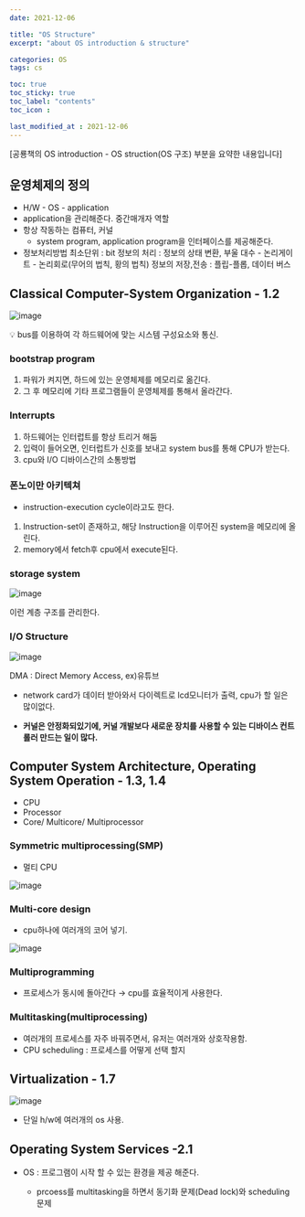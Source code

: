 ```yaml
---
date: 2021-12-06

title: "OS Structure"
excerpt: "about OS introduction & structure"

categories: OS
tags: cs

toc: true  
toc_sticky: true
toc_label: "contents"
toc_icon : 

last_modified_at : 2021-12-06
---
```


[공룡책의 OS introduction - OS struction(OS 구조) 부분을 요약한 내용입니다]

## 운영체제의 정의
- H/W - OS - application
- application을 관리해준다. 중간매개자 역할
- 항상 작동하는 컴퓨터, 커널
    - system program, application program을 인터페이스를 제공해준다.
- 정보처리방법
    최소단위 : bit
    정보의 처리 : 정보의 상태 변환, 부울 대수 - 논리게이트 - 논리회로(무어의 법칙, 황의 법칙)
    정보의 저장,전송 : 플립-플롭, 데이터 버스  

        
## Classical Computer-System Organization - 1.2
    
![image](https://user-images.githubusercontent.com/70089259/144777916-193a1164-8fa5-414b-8186-eff1bfb95331.png)

<aside>
💡  bus를 이용하여 각 하드웨어에 맞는 시스템 구성요소와 통신.

</aside>

### bootstrap program

1. 파워가 켜지면, 하드에 있는 운영체제를 메모리로 옮긴다.
2. 그 후 메모리에 기타 프로그램들이 운영체제를 통해서 올라간다.

### Interrupts

1. 하드웨어는 인터럽트를 항상 트리거 해둠
2. 입력이 들어오면, 인터럽트가 신호를 보내고 system bus를 통해 CPU가 받는다.
3. cpu와 I/O 디바이스간의 소통방법

### 폰노이만 아키텍쳐

- instruction-execution cycle이라고도 한다.
1. Instruction-set이 존재하고, 해당 Instruction을 이루어진 system을 메모리에 올린다.
2. memory에서 fetch후 cpu에서 execute된다.

### storage system

![image](https://user-images.githubusercontent.com/70089259/144778232-a3fc777f-f193-42f5-86fa-cb21d384624a.png)

이런 계층 구조를 관리한다.

### I/O Structure

![image](https://user-images.githubusercontent.com/70089259/144778251-47f15435-77ed-426e-b372-44d4cd2dfc9f.png)

DMA : Direct Memory Access, ex)유튜브

- network card가 데이터 받아와서 다이렉트로 lcd모니터가 출력, cpu가 할 일은 많이없다.

- **커널은 안정화되있기에, 커널 개발보다 새로운 장치를 사용할 수 있는 디바이스 컨트롤러 만드는 일이 많다.**


        
## Computer System Architecture, Operating System Operation - 1.3, 1.4
- CPU
- Processor
- Core/ Multicore/ Multiprocessor

### Symmetric multiprocessing(SMP)

- 멀티 CPU

![image](https://user-images.githubusercontent.com/70089259/144778490-4834bdd7-5cce-44c5-89f6-42dd9fc9156e.png)

### Multi-core design

- cpu하나에 여러개의 코어 넣기.

![image](https://user-images.githubusercontent.com/70089259/144778511-7de6c6f3-6963-4ef0-ae04-e0f6b2fa0e67.png)

### Multiprogramming

- 프로세스가 동시에 돌아간다 → cpu를 효율적이게 사용한다.

### Multitasking(multiprocessing)

- 여러개의 프로세스를 자주 바꿔주면서, 유저는 여러개와 상호작용함.
- CPU scheduling : 프로세스를 어떻게 선택 할지

## Virtualization - 1.7

![image](https://user-images.githubusercontent.com/70089259/144778623-cbab77ef-4fdb-43e8-ba36-ff1ecce509c0.png)

- 단일 h/w에 여러개의 os 사용.

## Operating System Services -2.1

- OS : 프로그램이 시작 할 수 있는 환경을 제공 해준다.

    - prcoess를 multitasking을 하면서 동기화 문제(Dead lock)와 scheduling 문제
